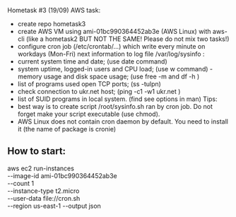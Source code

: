 Hometask #3 (19/09)
AWS task:
- create repo hometask3
- create AWS VM using ami-01bc990364452ab3e (AWS Linux) with aws-cli (like a hometask2 BUT
  NOT THE SAME! Please do not mix two tasks!)
- configure cron job (/etc/crontab/...) which write every minute on workdays (Mon-Fri) next
  information to log file /var/log/sysinfo :
- current system time and date; (use date command)
- system uptime, logged-in users and CPU load; (use w command) - memory usage and disk space usage; (use free -m and df -h )
- list of programs used open TCP ports; (ss -tulpn)
- check connection to ukr.net host; (ping -c1 -w1 ukr.net )
- list of SUID programs in local system. (find see options in man)
  Tips:
- best way is to create script /root/sysinfo.sh ran by cron job. Do not forget make your script executable (use chmod).
- AWS Linux does not contain cron daemon by default. You need to install it (the name of package is cronie)

## How to start: 
aws ec2 run-instances \
--image-id ami-01bc990364452ab3e \
--count 1 \
--instance-type t2.micro \
--user-data file://cron.sh \
--region us-east-1 --output json